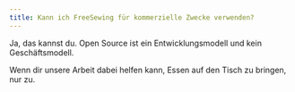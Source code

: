 ```yaml
---
title: Kann ich FreeSewing für kommerzielle Zwecke verwenden?
---
```


Ja, das kannst du. Open Source ist ein Entwicklungsmodell und kein Geschäftsmodell.

Wenn dir unsere Arbeit dabei helfen kann, Essen auf den Tisch zu bringen, nur zu.
